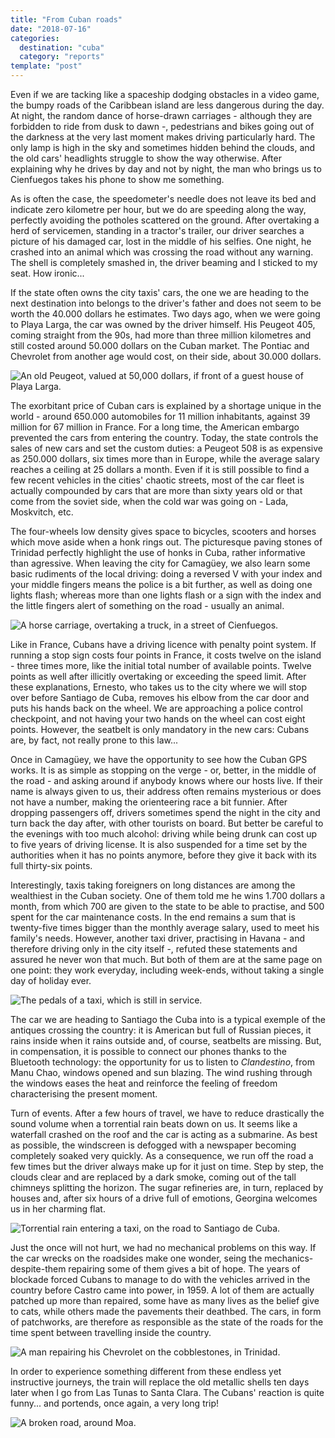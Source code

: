 ```yaml
---
title: "From Cuban roads"
date: "2018-07-16"
categories:
  destination: "cuba"
  category: "reports"
template: "post"
---
```


Even if we are tacking like a spaceship dodging obstacles in a video game, the bumpy roads of the Caribbean island are less dangerous during the day. At night, the random dance of horse-drawn carriages - although they are forbidden to ride from dusk to dawn -, pedestrians and bikes going out of the darkness at the very last moment makes driving particularly hard. The only lamp is high in the sky and sometimes hidden behind the clouds, and the old cars' headlights struggle to show the way otherwise. After explaining why he drives by day and not by night, the man who brings us to Cienfuegos takes his phone to show me something.

As is often the case, the speedometer's needle does not leave its bed and indicate zero kilometre per hour, but we do are speeding along the way, perfectly avoiding the potholes scattered on the ground. After overtaking a herd of servicemen, standing in a tractor's trailer, our driver searches a picture of his damaged car, lost in the middle of his selfies. One night, he crashed into an animal which was crossing the road without any warning. The shell is completely smashed in, the driver beaming and I sticked to my seat. How ironic...

If the state often owns the city taxis' cars, the one we are heading to the next destination into belongs to the driver's father and does not seem to be worth the 40.000 dollars he estimates. Two days ago, when we were going to Playa Larga, the car was owned by the driver himself. His Peugeot 405, coming straight from the 90s, had more than three million kilometres and still costed around 50.000 dollars on the Cuban market. The Pontiac and Chevrolet from another age would cost, on their side, about 30.000 dollars.

![An old Peugeot, valued at 50,000 dollars, if front of a guest house of Playa Larga.](../../../images/cuba/playa-larga-peugeot.jpg "An old Peugeot in the street")

The exorbitant price of Cuban cars is explained by a shortage unique in the world - around 650.000 automobiles for 11 million inhabitants, against 39 million for 67 million in France. For a long time, the American embargo prevented the cars from entering the country. Today, the state controls the sales of new cars and set the custom duties: a Peugeot 508 is as expensive as 250.000 dollars, six times more than in Europe, while the average salary reaches a ceiling at 25 dollars a month. Even if it is still possible to find a few recent vehicles in the cities' chaotic streets, most of the car fleet is actually compounded by cars that are more than sixty years old or that come from the soviet side, when the cold war was going on - Lada, Moskvitch, etc.

The four-wheels low density gives space to bicycles, scooters and horses which move aside when a honk rings out. The picturesque paving stones of Trinidad perfectly highlight the use of honks in Cuba, rather informative than agressive. When leaving the city for Camagüey, we also learn some basic rudiments of the local driving: doing a reversed V with your index and your middle fingers means the police is a bit further, as well as doing one lights flash; whereas more than one lights flash or a sign with the index and the little fingers alert of something on the road - usually an animal.

![A horse carriage, overtaking a truck, in a street of Cienfuegos.](../../../images/cuba/cienfuegos-carriage.jpg "A horse carriage")

Like in France, Cubans have a driving licence with penalty point system. If running a stop sign costs four points in France, it costs twelve on the island - three times more, like the initial total number of available points. Twelve points as well after illicitly overtaking or exceeding the speed limit. After these explanations, Ernesto, who takes us to the city where we will stop over before Santiago de Cuba, removes his elbow from the car door and puts his hands back on the wheel. We are approaching a police control checkpoint, and not having your two hands on the wheel can cost eight points. However, the seatbelt is only mandatory in the new cars: Cubans are, by fact, not really prone to this law...

Once in Camagüey, we have the opportunity to see how the Cuban GPS works. It is as simple as stopping on the verge - or, better, in the middle of the road - and asking around if anybody knows where our hosts live. If their name is always given to us, their address often remains mysterious or does not have a number, making the orienteering race a bit funnier. After dropping passengers off, drivers sometimes spend the night in the city and turn back the day after, with other tourists on board. But better be careful to the evenings with too much alcohol: driving while being drunk can cost up to five years of driving license. It is also suspended for a time set by the authorities when it has no points anymore, before they give it back with its full thirty-six points.

Interestingly, taxis taking foreigners on long distances are among the wealthiest in the Cuban society. One of them told me he wins 1.700 dollars a month, from which 700 are given to the state to be able to practise, and 500 spent for the car maintenance costs. In the end remains a sum that is twenty-five times bigger than the monthly average salary, used to meet his family's needs. However, another taxi driver, practising in Havana - and therefore driving only in the city itself -, refuted these statements and assured he never won that much. But both of them are at the same page on one point: they work everyday, including week-ends, without taking a single day of holiday ever.

![The pedals of a taxi, which is still in service.](../../../images/cuba/taxi-pedals.jpg "Taxi pedals")

The car we are heading to Santiago the Cuba into is a typical exemple of the antiques crossing the country: it is American but full of Russian pieces, it rains inside when it rains outside and, of course, seatbelts are missing. But, in compensation, it is possible to connect our phones thanks to the Bluetooth technology: the opportunity for us to listen to _Clandestino_, from Manu Chao, windows opened and sun blazing. The wind rushing through the windows eases the heat and reinforce the feeling of freedom characterising the present moment.

Turn of events. After a few hours of travel, we have to reduce drastically the sound volume when a torrential rain beats down on us. It seems like a waterfall crashed on the roof and the car is acting as a submarine. As best as possible, the windscreen is defogged with a newspaper becoming completely soaked very quickly. As a consequence, we run off the road a few times but the driver always make up for it just on time. Step by step, the clouds clear and are replaced by a dark smoke, coming out of the tall chimneys splitting the horizon. The sugar refineries are, in turn, replaced by houses and, after six hours of a drive full of emotions, Georgina welcomes us in her charming flat.

![Torrential rain entering a taxi, on the road to Santiago de Cuba.](../../../images/cuba/road-to-santiago-taxi.jpg "Rain inside a taxi")

Just the once will not hurt, we had no mechanical problems on this way. If the car wrecks on the roadsides make one wonder, seing the mechanics-despite-them repairing some of them gives a bit of hope. The years of blockade forced Cubans to manage to do with the vehicles arrived in the country before Castro came into power, in 1959. A lot of them are actually patched up more than repaired, some have as many lives as the belief give to cats, while others made the pavements their deathbed. The cars, in form of patchworks, are therefore as responsible as the state of the roads for the time spent between travelling inside the country.

![A man repairing his Chevrolet on the cobblestones, in Trinidad.](../../../images/cuba/trinidad-car-repair.jpg "A man repairing his car")

In order to experience something different from these endless yet instructive journeys, the train will replace the old metallic shells ten days later when I go from Las Tunas to Santa Clara. The Cubans' reaction is quite funny... and portends, once again, a very long trip!

![A broken road, around Moa.](../../../images/cuba/moa-road.jpg "A broken road")
